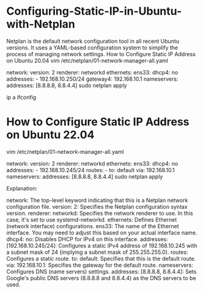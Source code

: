 # Configuring-Static-IP-in-Ubuntu-with-Netplan
Netplan is the default network configuration tool in all recent Ubuntu versions. It uses a YAML-based configuration system to simplify the process of managing network settings.
How to Configure Static IP Address on Ubuntu 20.04
vim /etc/netplan/01-network-manager-all.yaml

network:
  version: 2
  renderer: networkd
  ethernets:
    ens33:
      dhcp4: no
      addresses:
        - 192.168.10.250/24
      gateway4: 192.168.10.1
      nameservers:
          addresses: [8.8.8.8, 8.8.4.4]
sudo netplan apply

ip a ifconfig

# How to Configure Static IP Address on Ubuntu 22.04

vim /etc/netplan/01-network-manager-all.yaml

network:
  version: 2
  renderer: networkd
  ethernets:
    ens33:
      dhcp4: no
      addresses:
        - 192.168.10.245/24
      routes:
        - to: default
          via: 192.168.10.1
      nameservers:
          addresses: [8.8.8.8, 8.8.4.4]
          sudo netplan apply

Explanation:

network: The top-level keyword indicating that this is a Netplan network configuration file.
version: 2: Specifies the Netplan configuration syntax version.
renderer: networkd: Specifies the network renderer to use. In this case, it's set to use systemd-networkd.
ethernets: Defines Ethernet (network interface) configurations.
ens33: The name of the Ethernet interface. You may need to adjust this based on your actual interface name.
dhcp4: no: Disables DHCP for IPv4 on this interface.
addresses: [192.168.10.245/24]: Configures a static IPv4 address of 192.168.10.245 with a subnet mask of 24 (implying a subnet mask of 255.255.255.0).
routes: Configures a static route.
to: default: Specifies that this is the default route.
via: 192.168.10.1: Specifies the gateway for the default route.
nameservers: Configures DNS (name servers) settings.
addresses: [8.8.8.8, 8.8.4.4]: Sets Google's public DNS servers (8.8.8.8 and 8.8.4.4) as the DNS servers to be used.
